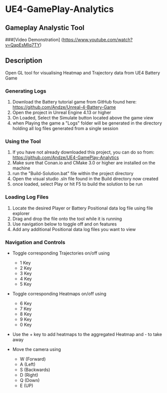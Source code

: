 # UE4-GamePlay-Analytics

## Gameplay Analystic Tool 
###[Video Demonstration] (https://www.youtube.com/watch?v=QapEsMIq7TY)

## Description
Open GL tool for visualising Heatmap and Trajectory data from UE4 Battery Game

### Generating Logs 

1. Download the Battery tutorial game from GitHub found here: https://github.com/Andze/Unreal-4-Battery-Game
2. Open the project in Unreal Engine 4.13 or higher
3. On Loaded, Select the Simulate button located above the game view
4. when Playing the game a "Logs" folder will be generated in the directory holding all log files generated from a single session

### Using the Tool

1. If you have not already downloaded this project, you can do so from: https://github.com/Andze/UE4-GamePlay-Analytics
2. Make sure that Conan.io and CMake 3.0 or higher are installed on the machine
3. run the "Build-Solution.bat" file within the project directory
4. Open the visual studio .sln file found in the Build directory now created
5. once loaded, select Play or hit F5 to build the solution to be run

### Loading Log Files

1. Locate the desired Player or Battery Positional data log file using file explorer
2. Drag and drop the file onto the tool while it is running
3. Use navigation below to toggle off and on features
4. Add any additional Positional data log files you want to view

### Navigation and Controls 

 - Toggle corresponding Trajectories on/off using
	- 1 Key 
	- 2 Key
	- 3 Key
	- 4 Key
	- 5 Key

 - Toggle corresponding Heatmaps on/off using
	- 6 Key
	- 7 Key
	- 8 Key
	- 9 Key
	- 0 Key
 - Use the + key to add heatmaps to the aggregated Heatmap and - to take away

 - Move the camera using 
	- W (Forward)
	- A (Left)
	- S (Backwards)
	- D (Right)
	- Q (Down)
	- E (UP)
